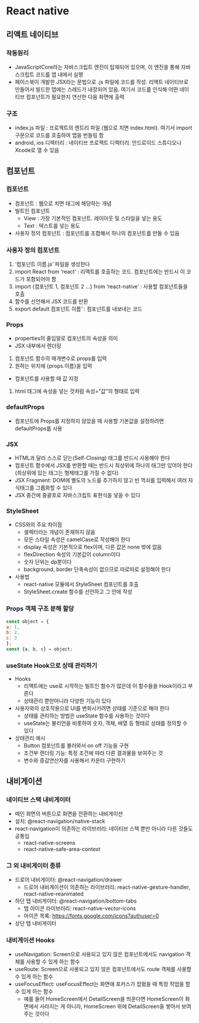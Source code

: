 # React native

## 리액트 네이티브

### 작동원리

* JavaScriptCore라는 자바스크립트 엔진이 탑재되어 있으며, 이 엔진을 통해 자바스크립트 코드를 앱 내에서 실행
* 페이스북이 개발한 JSX라는 문법으로 .js 파일에 코드를 작성. 리액트 네이티브로 만들어서 빌드한 앱에는 스레드가 내장되어 있음. 여기서 코드를 인식해 어떤 네이티브 컴포넌트가 필요한지 연산한 다음 화면에 출력

### 구조

* index.js 파일 : 프로젝트의 엔트리 파일 (웹으로 치면 index.html). 여기서 import 구문으로 코드를 호출하여 앱을 번들링 함
* android, ios 디렉터리 : 네이티브 프로젝트 디렉터리. 안드로이드 스튜디오나 Xcode로 열 수 있음

## 컴포넌트

### 컴포넌트

* 컴포넌트 : 웹으로 치면 태그에 해당하는 개념
* 빌트인 컴포넌트
  * View : 가장 기본적인 컴포넌트. 레이아웃 및 스타일을 넣는 용도
  * Text : 텍스트를 넣는 용도
* 사용자 정의 컴포넌트 : 컴포넌트를 조합해서 하나의 컴포넌트를 만들 수 있음

### 사용자 정의 컴포넌트

1. ‘컴포넌트 이름.js’ 파일을 생성한다
2. import React from ‘react’ : 리액트를 호출하는 코드. 컴포넌트에는 반드시 이 코드가 포함되어야 함
3. import {컴포넌트 1, 컴포넌트 2 …} from ‘react-native’ : 사용할 컴포넌트들을 호출
4. 함수를 선언해서 JSX 코드를 반환
5. export default 컴포넌트 이름’ : 컴포넌트를 내보내는 코드

### Props

* properties의 줄임말로 컴포넌트의 속성을 의미
* JSX 내부에서 렌더링

1. 컴포넌트 함수의 매개변수로 props를 입력
2. 원하는 위치에 {props.이름}을 입력

* 컴포넌트를 사용할 때 값 지정

1. html 태그에 속성을 넣는 것처럼 속성=”값”의 형태로 입력

### defaultProps

* 컴포넌트에 Props를 지정하지 않았을 때 사용할 기본값을 설정하려면 defaultProps를 사용

### JSX

* HTML과 달리 스스로 닫는(Self-Closing) 태그를 반드시 사용해야 한다
* 컴포넌트 함수에서 JSX를 반환할 때는 반드시 최상위에 하나의 태그만 있어야 한다 (최상위에 있는 태그는 형제태그를 가질 수 없다)
* JSX Fragment: DOM에 별도의 노드를 추가하지 않고 빈 꺽쇠를 입력해서 여러 자식태그를 그룹화할 수 있다
* JSX 중간에 중괄호로 자바스크립트 표현식을 넣을 수 있다

### StyleSheet

* CSS와의 주요 차이점
  * 셀렉터라는 개념이 존재하지 않음
  * 모든 스타일 속성은 camelCase로 작성해야 한다
  * display 속성은 기본적으로 flex이며, 다른 값은 none 밖에 없음
  * flexDirection 속성의 기본값이 column이다
  * 숫자 단위는 dp뿐이다
  * background, border 단축속성이 없으므로 따로따로 설정해야 한다
* 사용법
  * react-native 모듈에서 StyleSheet 컴포넌트를 호출
  * StyleSheet.create 함수를 선언하고 그 안에 작성

### Props 객체 구조 분해 할당

```javascript
const object = {
a: 1,
b: 2,
c: 3
};
const {a, b, c} = object;
```

### useState Hook으로 상태 관리하기

* Hooks
  * 리액트에는 use로 시작하는 빌트인 함수가 많은데 이 함수들을 Hook이라고 부른다
  * 상태관리 뿐만아니라 다양한 기능이 있다
* 사용자와의 상호작용으로 UI를 변화시키려면 상태를 기준으로 해야 한다
  * 상태를 관리하는 방법은 useState 함수를 사용하는 것이다
  * useState는 불리언을 비롯하여 숫자, 객체, 배열 등 형태로 상태를 정의할 수 있다
* 상태관리 예시
  * Button 컴포넌트를 불러와서 on off 기능을 구현
  * 조건부 렌더링 기능: 특정 조건에 따라 다른 결과물을 보여주는 것
  * 변수와 증감연산자를 사용해서 카운터 구현하기

## 내비게이션

### 네이티브 스택 내비게이터

* 메인 화면의 버튼으로 화면을 전환하는 내비게이션
* 설치: @react-navigation/native-stack
* react-navigation이 의존하는 라이브러리: 네이티브 스택 뿐만 아니라 다른 것들도 공통임
  * react-native-screens
  * react-native-safe-area-context

### 그 외 내비게이터 종류

* 드로어 내비게이터: @react-navigation/drawer
  * 드로어 내비게이션이 의존하는 라이브러리: react-native-gesture-handler, react-native-reanimated
* 하단 탭 내비게이터: @react-navigation/bottom-tabs
  * 탭 아이콘 라이브러리: react-native-vector-icons
  * 아이콘 목록: https://fonts.google.com/icons?authuser=0
* 상단 탭 내비게이터

### 내비게이션 Hooks

* useNavigation: Screen으로 사용되고 있지 않은 컴포넌트에서도 navigation 객체를 사용할 수 있게 하는 함수
* useRoute: Screen으로 사용되고 있지 않은 컴포넌트에서도 route 객체를 사용할 수 있게 하는 함수
* useFocusEffect: useFocusEffect는 화면에 포커스가 잡혔을 때 특정 작업을 할 수 있게 하는 함수
  * 예를 들어 HomeScreen에서 DetailScreen을 띄운다면 HomeScreen이 화면에서 사라지는 게 아니라, HomeScreen 위에 DetailScreen을 쌓아서 보여주는 것이다

